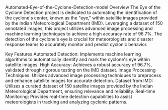 Automated-Eye-of-the-Cyclone-Detection-model
Overview
The Eye of the Cyclone Detection project is dedicated to automating the identification of the cyclone's center, known as the "eye," within satellite images provided by the Indian Meteorological Department (IMD). Leveraging a dataset of 150 annotated images, this project utilizes advanced image processing and machine learning techniques to achieve a high accuracy rate of 96.7%. The detection of the cyclone's eye is crucial for meteorologists and disaster response teams to accurately monitor and predict cyclonic behavior.

Key Features
Automated Detection: Implements machine learning algorithms to automatically identify and mark the cyclone's eye within satellite images.
High Accuracy: Achieves a robust accuracy of 96.7%, validated through rigorous testing on the IMD dataset.
Image Processing Techniques: Utilizes advanced image processing techniques to preprocess and enhance satellite images for accurate detection.
Dataset from IMD: Utilizes a curated dataset of 150 satellite images provided by the Indian Meteorological Department, ensuring relevance and reliability.
Real-time Monitoring: Provides real-time detection capabilities to assist meteorologists in tracking and analyzing cyclonic patterns.
